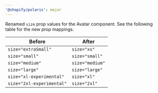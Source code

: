 ```yaml
---
'@shopify/polaris': major
---
```


Renamed `size` prop values for the Avatar component. See the following table for the new prop mappings.

| Before                    | After           |
| ------------------------- | --------------- |
| `size="extraSmall"`       | `size="xs"`     |
| `size="small"`            | `size="small"`  |
| `size="medium"`           | `size="medium"` |
| `size="large"`            | `size="large"`  |
| `size="xl-experimental"`  | `size="xl"`     |
| `size="2xl-experimental"` | `size="2xl"`    |
